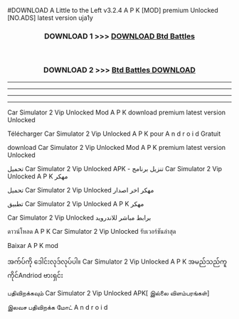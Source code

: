 #DOWNLOAD A Little to the Left v3.2.4 A P K [MOD] premium Unlocked [NO.ADS] latest version uja1y 



<div align="center">

<h3>DOWNLOAD 1 >>> <a href="https://getmod1.web.app/?judule=Btd Battles">DOWNLOAD Btd Battles</a></h3><br>

<h3>DOWNLOAD 2 >>> <a href="https://getmod1.web.app/?judule=Btd Battles">Btd Battles DOWNLOAD </a></h3>

</div>


----------------------------------------------------------

----------------------------------------------------------

----------------------------------------------------------

----------------------------------------------------------


Car Simulator 2 Vip Unlocked  Mod A P K download premium latest version Unlocked

Télécharger  Car Simulator 2 Vip Unlocked  A P K pour A n d r o i d Gratuit

download Car Simulator 2 Vip Unlocked  Mod A P K premium latest version Unlocked

تحميل Car Simulator 2 Vip Unlocked  APK - تنزيل برنامج Car Simulator 2 Vip Unlocked  A P K مهكر

تحميل Car Simulator 2 Vip Unlocked  مهكر اخر اصدار

تطبيق Car Simulator 2 Vip Unlocked  A P K مهكر

Car Simulator 2 Vip Unlocked  برابط مباشر للاندرويد

ดาวน์โหลด A P K Car Simulator 2 Vip Unlocked  รับเวอร์ชันล่าสุด

Baixar A P K mod

အက်ပ်ကို ဒေါင်းလုဒ်လုပ်ပါ။ Car Simulator 2 Vip Unlocked  A P K အမည်သည်ကူကိုင်Andriod ဗားရှင်း

பதிவிறக்கவும் Car Simulator 2 Vip Unlocked  APK[ இல்லை விளம்பரங்கள்] 
 
இலவச பதிவிறக்க மோட் A n d r o i d




